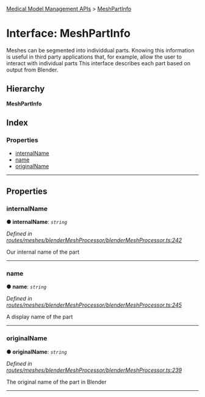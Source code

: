 [Medical Model Management APIs](../README.md) > [MeshPartInfo](../interfaces/meshpartinfo.md)

# Interface: MeshPartInfo

Meshes can be segmented into individdual parts. Knowing this information is useful in third party applications that, for example, allow the user to interact with individual parts This interface describes each part based on output from Blender.

## Hierarchy

**MeshPartInfo**

## Index

### Properties

* [internalName](meshpartinfo.md#internalname)
* [name](meshpartinfo.md#name)
* [originalName](meshpartinfo.md#originalname)

---

## Properties

<a id="internalname"></a>

###  internalName

**● internalName**: *`string`*

*Defined in [routes/meshes/blenderMeshProcessor/blenderMeshProcessor.ts:242](https://github.com/drryanjames/medical-model-management-apis/blob/53e4d53/src/routes/meshes/blenderMeshProcessor/blenderMeshProcessor.ts#L242)*

Our internal name of the part

___
<a id="name"></a>

###  name

**● name**: *`string`*

*Defined in [routes/meshes/blenderMeshProcessor/blenderMeshProcessor.ts:245](https://github.com/drryanjames/medical-model-management-apis/blob/53e4d53/src/routes/meshes/blenderMeshProcessor/blenderMeshProcessor.ts#L245)*

A display name of the part

___
<a id="originalname"></a>

###  originalName

**● originalName**: *`string`*

*Defined in [routes/meshes/blenderMeshProcessor/blenderMeshProcessor.ts:239](https://github.com/drryanjames/medical-model-management-apis/blob/53e4d53/src/routes/meshes/blenderMeshProcessor/blenderMeshProcessor.ts#L239)*

The original name of the part in Blender

___

